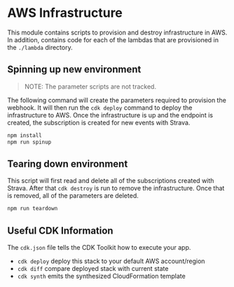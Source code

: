 # AWS Infrastructure

This module contains scripts to provision and destroy infrastructure in AWS.
In addition, contains code for each of the lambdas that are provisioned in the `./lambda`
directory.

## Spinning up new environment

> NOTE: The parameter scripts are not tracked.

The following command will create the parameters required to provision the webhook.
It will then run the `cdk deploy` command to deploy the infrastructure to AWS. Once the
infrastructure is up and the endpoint is created, the subscription is created for
new events with Strava.

```sh
npm install
npm run spinup
```

## Tearing down environment

This script will first read and delete all of the subscriptions created with Strava.
After that `cdk destroy` is run to remove the infrastructure. Once that is removed,
all of the parameters are deleted.

```sh
npm run teardown
```

## Useful CDK Information

The `cdk.json` file tells the CDK Toolkit how to execute your app.

 * `cdk deploy`      deploy this stack to your default AWS account/region
 * `cdk diff`        compare deployed stack with current state
 * `cdk synth`       emits the synthesized CloudFormation template
